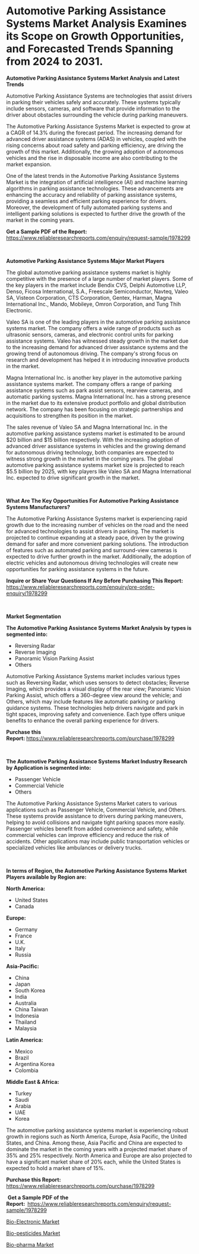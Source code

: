 <p><h1>Automotive Parking Assistance Systems Market Analysis Examines its Scope on Growth Opportunities, and Forecasted Trends Spanning from 2024 to 2031.</h1></p><p><strong>Automotive Parking Assistance Systems Market Analysis and Latest Trends</strong></p>
<p><p>Automotive Parking Assistance Systems are technologies that assist drivers in parking their vehicles safely and accurately. These systems typically include sensors, cameras, and software that provide information to the driver about obstacles surrounding the vehicle during parking maneuvers. </p><p>The Automotive Parking Assistance Systems Market is expected to grow at a CAGR of 14.3% during the forecast period. The increasing demand for advanced driver assistance systems (ADAS) in vehicles, coupled with the rising concerns about road safety and parking efficiency, are driving the growth of this market. Additionally, the growing adoption of autonomous vehicles and the rise in disposable income are also contributing to the market expansion.</p><p>One of the latest trends in the Automotive Parking Assistance Systems Market is the integration of artificial intelligence (AI) and machine learning algorithms in parking assistance technologies. These advancements are enhancing the accuracy and reliability of parking assistance systems, providing a seamless and efficient parking experience for drivers. Moreover, the development of fully automated parking systems and intelligent parking solutions is expected to further drive the growth of the market in the coming years.</p></p>
<p><strong>Get a Sample PDF of the Report:&nbsp;</strong> <a href="https://www.reliableresearchreports.com/enquiry/request-sample/1978299">https://www.reliableresearchreports.com/enquiry/request-sample/1978299</a></p>
<p>&nbsp;</p>
<p><strong>Automotive Parking Assistance Systems Major Market Players</strong></p>
<p><p>The global automotive parking assistance systems market is highly competitive with the presence of a large number of market players. Some of the key players in the market include Bendix CVS, Delphi Automotive LLP, Denso, Ficosa International, S.A., Freescale Semiconductor, Navteq, Valeo SA, Visteon Corporation, CTS Corporation, Gentex, Harman, Magna International Inc., Mando, Mobileye, Omron Corporation, and Tung Thih Electronic.</p><p>Valeo SA is one of the leading players in the automotive parking assistance systems market. The company offers a wide range of products such as ultrasonic sensors, cameras, and electronic control units for parking assistance systems. Valeo has witnessed steady growth in the market due to the increasing demand for advanced driver assistance systems and the growing trend of autonomous driving. The company's strong focus on research and development has helped it in introducing innovative products in the market.</p><p>Magna International Inc. is another key player in the automotive parking assistance systems market. The company offers a range of parking assistance systems such as park assist sensors, rearview cameras, and automatic parking systems. Magna International Inc. has a strong presence in the market due to its extensive product portfolio and global distribution network. The company has been focusing on strategic partnerships and acquisitions to strengthen its position in the market.</p><p>The sales revenue of Valeo SA and Magna International Inc. in the automotive parking assistance systems market is estimated to be around $20 billion and $15 billion respectively. With the increasing adoption of advanced driver assistance systems in vehicles and the growing demand for autonomous driving technology, both companies are expected to witness strong growth in the market in the coming years. The global automotive parking assistance systems market size is projected to reach $5.5 billion by 2025, with key players like Valeo SA and Magna International Inc. expected to drive significant growth in the market.</p></p>
<p>&nbsp;</p>
<p><strong>What Are The Key Opportunities For Automotive Parking Assistance Systems Manufacturers?</strong></p>
<p><p>The Automotive Parking Assistance Systems market is experiencing rapid growth due to the increasing number of vehicles on the road and the need for advanced technologies to assist drivers in parking. The market is projected to continue expanding at a steady pace, driven by the growing demand for safer and more convenient parking solutions. The introduction of features such as automated parking and surround-view cameras is expected to drive further growth in the market. Additionally, the adoption of electric vehicles and autonomous driving technologies will create new opportunities for parking assistance systems in the future.</p></p>
<p><strong>Inquire or Share Your Questions If Any Before Purchasing This Report:</strong> <a href="https://www.reliableresearchreports.com/enquiry/pre-order-enquiry/1978299">https://www.reliableresearchreports.com/enquiry/pre-order-enquiry/1978299</a></p>
<p>&nbsp;</p>
<p><strong>Market Segmentation</strong></p>
<p><strong>The Automotive Parking Assistance Systems Market Analysis by types is segmented into:</strong></p>
<p><ul><li>Reversing Radar</li><li>Reverse Imaging</li><li>Panoramic Vision Parking Assist</li><li>Others</li></ul></p>
<p><p>Automotive Parking Assistance Systems market includes various types such as Reversing Radar, which uses sensors to detect obstacles; Reverse Imaging, which provides a visual display of the rear view; Panoramic Vision Parking Assist, which offers a 360-degree view around the vehicle; and Others, which may include features like automatic parking or parking guidance systems. These technologies help drivers navigate and park in tight spaces, improving safety and convenience. Each type offers unique benefits to enhance the overall parking experience for drivers.</p></p>
<p><strong>Purchase this Report:&nbsp;</strong><a href="https://www.reliableresearchreports.com/purchase/1978299">https://www.reliableresearchreports.com/purchase/1978299</a></p>
<p>&nbsp;</p>
<p><strong>The Automotive Parking Assistance Systems Market Industry Research by Application is segmented into:</strong></p>
<p><ul><li>Passenger Vehicle</li><li>Commercial Vehicle</li><li>Others</li></ul></p>
<p><p>The Automotive Parking Assistance Systems Market caters to various applications such as Passenger Vehicle, Commercial Vehicle, and Others. These systems provide assistance to drivers during parking maneuvers, helping to avoid collisions and navigate tight parking spaces more easily. Passenger vehicles benefit from added convenience and safety, while commercial vehicles can improve efficiency and reduce the risk of accidents. Other applications may include public transportation vehicles or specialized vehicles like ambulances or delivery trucks.</p></p>
<p>&nbsp;</p>
<p><strong>In terms of Region, the Automotive Parking Assistance Systems Market Players available by Region are:</strong></p>
<p>
    <p> <strong> North America: </strong>
        <ul>
            <li>United States</li>
            <li>Canada</li>
        </ul>
        </p> 
    <p> <strong> Europe: </strong>
        <ul>
            <li>Germany</li>
            <li>France</li>
            <li>U.K.</li>
            <li>Italy</li>
            <li>Russia</li>
        </ul>
        </p> 
    <p> <strong> Asia-Pacific: </strong>
        <ul>
            <li>China</li>
            <li>Japan</li>
            <li>South Korea</li>
            <li>India</li>
            <li>Australia</li>
            <li>China Taiwan</li>
            <li>Indonesia</li>
            <li>Thailand</li>
            <li>Malaysia</li>
        </ul>
        </p> 
    <p> <strong> Latin America: </strong>
        <ul>
            <li>Mexico</li>
            <li>Brazil</li>
            <li>Argentina Korea</li>
            <li>Colombia</li>
        </ul>
        </p> 
    <p> <strong> Middle East & Africa: </strong>
        <ul>
            <li>Turkey</li>
            <li>Saudi</li>
            <li>Arabia</li>
            <li>UAE</li>
            <li>Korea</li>
        </ul>
    </p>
    </p>
<p><p>The automotive parking assistance systems market is experiencing robust growth in regions such as North America, Europe, Asia Pacific, the United States, and China. Among these, Asia Pacific and China are expected to dominate the market in the coming years with a projected market share of 35% and 25% respectively. North America and Europe are also projected to have a significant market share of 20% each, while the United States is expected to hold a market share of 15%.</p></p>
<p><strong>Purchase this Report: </strong><a href="https://www.reliableresearchreports.com/purchase/1978299">https://www.reliableresearchreports.com/purchase/1978299</a></p>
<p>&nbsp;<strong>Get a Sample PDF of the Report:&nbsp;&nbsp;</strong><a href="https://www.reliableresearchreports.com/enquiry/request-sample/1978299">https://www.reliableresearchreports.com/enquiry/request-sample/1978299</a></p>
<p><strong></strong></p>
<p><p><a href="https://view.publitas.com/reportprime-1/bio-electronic-market-size-global-industry-overview-market-segmentation-and-forecast-2023-to-2030/">Bio-Electronic Market</a></p><p><a href="https://view.publitas.com/reportprime-1/bio-pesticides-market-research-report-the-key-to-successful-business-strategy-forecasted-for-period-from-2023-2030/">Bio-pesticides Market</a></p><p><a href="https://view.publitas.com/reportprime-1/bio-pharma-market-centers-on-aspects-such-as-market-growth-market-share-market-opportunity-and-projected-forecasts-spanning-from-2023-to-2030/">Bio-pharma Market</a></p></p>
